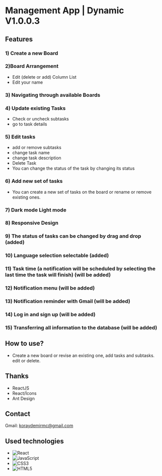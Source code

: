 # Management App | Dynamic V1.0.0.3

## Features

### 1) Create a new Board

### 2)Board Arrangement
- Edit (delete or add) Column List
- Edit your name

### 3) Navigating through available Boards

### 4) Update existing Tasks
- Check or uncheck subtasks
- go to task details

### 5) Edit tasks
- add or remove subtasks
- change task name
- change task description
- Delete Task
- You can change the status of the task by changing its status

### 6) Add new set of tasks
- You can create a new set of tasks on the board or rename or remove existing ones.

### 7) Dark mode Light mode

### 8) Responsive Design

### 9) The status of tasks can be changed by drag and drop (added)

### 10) Language selection selectable (added)

### 11) Task time (a notification will be scheduled by selecting the last time the task will finish) (will be added)

### 12) Notification menu (will be added)

### 13) Notification reminder with Gmail (will be added)

### 14) Log in and sign up (will be added)

### 15) Transferring all information to the database (will be added)

## How to use?
- Create a new board or revise an existing one, add tasks and subtasks. edit or delete.

## Thanks
- ReactJS
- React/İcons
- Ant Design

## Contact
Gmail: koraydemirmc@gmail.com

## Used technologies
- ![React](https://img.shields.io/badge/React-20232A?style=for-the-badge&logo=react&logoColor=61DAFB)
- ![JavaScript](https://img.shields.io/badge/JavaScript-F7DF1E?style=for-the-badge&logo=javascript&logoColor=black)
- ![CSS3](https://img.shields.io/badge/CSS3-1572B6?style=for-the-badge&logo=css3&logoColor=white)  
- ![HTML5](https://img.shields.io/badge/HTML5-E34F26?style=for-the-badge&logo=html5&logoColor=white)
